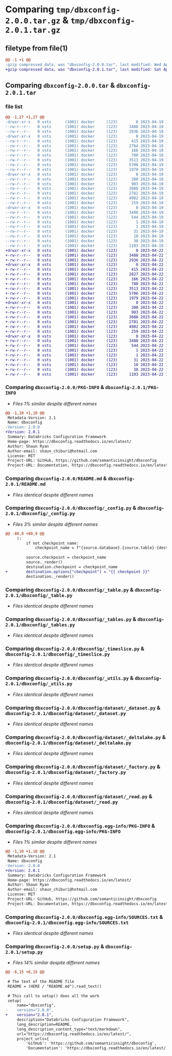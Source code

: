 # Comparing `tmp/dbxconfig-2.0.0.tar.gz` & `tmp/dbxconfig-2.0.1.tar.gz`

## filetype from file(1)

```diff
@@ -1 +1 @@
-gzip compressed data, was "dbxconfig-2.0.0.tar", last modified: Wed Apr 19 11:38:07 2023, max compression
+gzip compressed data, was "dbxconfig-2.0.1.tar", last modified: Sat Apr 22 16:27:31 2023, max compression
```

## Comparing `dbxconfig-2.0.0.tar` & `dbxconfig-2.0.1.tar`

### file list

```diff
@@ -1,27 +1,27 @@
-drwxr-xr-x   0 vsts      (1001) docker     (123)        0 2023-04-19 11:38:07.439487 dbxconfig-2.0.0/
--rw-r--r--   0 vsts      (1001) docker     (123)     3488 2023-04-19 11:38:07.439487 dbxconfig-2.0.0/PKG-INFO
--rw-r--r--   0 vsts      (1001) docker     (123)     2936 2023-04-19 11:37:15.000000 dbxconfig-2.0.0/README.md
-drwxr-xr-x   0 vsts      (1001) docker     (123)        0 2023-04-19 11:38:07.439487 dbxconfig-2.0.0/dbxconfig/
--rw-r--r--   0 vsts      (1001) docker     (123)      415 2023-04-19 11:37:15.000000 dbxconfig-2.0.0/dbxconfig/__init__.py
--rw-r--r--   0 vsts      (1001) docker     (123)     2764 2023-04-19 11:37:15.000000 dbxconfig-2.0.0/dbxconfig/_config.py
--rw-r--r--   0 vsts      (1001) docker     (123)      166 2023-04-19 11:37:15.000000 dbxconfig-2.0.0/dbxconfig/_stage_type.py
--rw-r--r--   0 vsts      (1001) docker     (123)      780 2023-04-19 11:37:15.000000 dbxconfig-2.0.0/dbxconfig/_table.py
--rw-r--r--   0 vsts      (1001) docker     (123)     3513 2023-04-19 11:37:15.000000 dbxconfig-2.0.0/dbxconfig/_tables.py
--rw-r--r--   0 vsts      (1001) docker     (123)     5706 2023-04-19 11:37:15.000000 dbxconfig-2.0.0/dbxconfig/_timeslice.py
--rw-r--r--   0 vsts      (1001) docker     (123)     1979 2023-04-19 11:37:15.000000 dbxconfig-2.0.0/dbxconfig/_utils.py
-drwxr-xr-x   0 vsts      (1001) docker     (123)        0 2023-04-19 11:38:07.439487 dbxconfig-2.0.0/dbxconfig/dataset/
--rw-r--r--   0 vsts      (1001) docker     (123)      200 2023-04-19 11:37:15.000000 dbxconfig-2.0.0/dbxconfig/dataset/__init__.py
--rw-r--r--   0 vsts      (1001) docker     (123)      903 2023-04-19 11:37:15.000000 dbxconfig-2.0.0/dbxconfig/dataset/_dataset.py
--rw-r--r--   0 vsts      (1001) docker     (123)     3088 2023-04-19 11:37:15.000000 dbxconfig-2.0.0/dbxconfig/dataset/_deltalake.py
--rw-r--r--   0 vsts      (1001) docker     (123)     2781 2023-04-19 11:37:15.000000 dbxconfig-2.0.0/dbxconfig/dataset/_factory.py
--rw-r--r--   0 vsts      (1001) docker     (123)     4982 2023-04-19 11:37:15.000000 dbxconfig-2.0.0/dbxconfig/dataset/_read.py
--rw-r--r--   0 vsts      (1001) docker     (123)      259 2023-04-19 11:37:15.000000 dbxconfig-2.0.0/dbxconfig/dataset/_write.py
-drwxr-xr-x   0 vsts      (1001) docker     (123)        0 2023-04-19 11:38:07.439487 dbxconfig-2.0.0/dbxconfig.egg-info/
--rw-r--r--   0 vsts      (1001) docker     (123)     3488 2023-04-19 11:38:07.000000 dbxconfig-2.0.0/dbxconfig.egg-info/PKG-INFO
--rw-r--r--   0 vsts      (1001) docker     (123)      544 2023-04-19 11:38:07.000000 dbxconfig-2.0.0/dbxconfig.egg-info/SOURCES.txt
--rw-r--r--   0 vsts      (1001) docker     (123)        1 2023-04-19 11:38:07.000000 dbxconfig-2.0.0/dbxconfig.egg-info/dependency_links.txt
--rw-r--r--   0 vsts      (1001) docker     (123)        1 2023-04-19 11:38:07.000000 dbxconfig-2.0.0/dbxconfig.egg-info/not-zip-safe
--rw-r--r--   0 vsts      (1001) docker     (123)       31 2023-04-19 11:38:07.000000 dbxconfig-2.0.0/dbxconfig.egg-info/requires.txt
--rw-r--r--   0 vsts      (1001) docker     (123)       10 2023-04-19 11:38:07.000000 dbxconfig-2.0.0/dbxconfig.egg-info/top_level.txt
--rw-r--r--   0 vsts      (1001) docker     (123)       38 2023-04-19 11:38:07.439487 dbxconfig-2.0.0/setup.cfg
--rw-r--r--   0 vsts      (1001) docker     (123)     1103 2023-04-19 11:37:15.000000 dbxconfig-2.0.0/setup.py
+drwxr-xr-x   0 vsts      (1001) docker     (123)        0 2023-04-22 16:27:31.903112 dbxconfig-2.0.1/
+-rw-r--r--   0 vsts      (1001) docker     (123)     3488 2023-04-22 16:27:31.903112 dbxconfig-2.0.1/PKG-INFO
+-rw-r--r--   0 vsts      (1001) docker     (123)     2936 2023-04-22 16:26:38.000000 dbxconfig-2.0.1/README.md
+drwxr-xr-x   0 vsts      (1001) docker     (123)        0 2023-04-22 16:27:31.903112 dbxconfig-2.0.1/dbxconfig/
+-rw-r--r--   0 vsts      (1001) docker     (123)      415 2023-04-22 16:26:38.000000 dbxconfig-2.0.1/dbxconfig/__init__.py
+-rw-r--r--   0 vsts      (1001) docker     (123)     2827 2023-04-22 16:26:38.000000 dbxconfig-2.0.1/dbxconfig/_config.py
+-rw-r--r--   0 vsts      (1001) docker     (123)      166 2023-04-22 16:26:38.000000 dbxconfig-2.0.1/dbxconfig/_stage_type.py
+-rw-r--r--   0 vsts      (1001) docker     (123)      780 2023-04-22 16:26:38.000000 dbxconfig-2.0.1/dbxconfig/_table.py
+-rw-r--r--   0 vsts      (1001) docker     (123)     3513 2023-04-22 16:26:38.000000 dbxconfig-2.0.1/dbxconfig/_tables.py
+-rw-r--r--   0 vsts      (1001) docker     (123)     5706 2023-04-22 16:26:38.000000 dbxconfig-2.0.1/dbxconfig/_timeslice.py
+-rw-r--r--   0 vsts      (1001) docker     (123)     1979 2023-04-22 16:26:38.000000 dbxconfig-2.0.1/dbxconfig/_utils.py
+drwxr-xr-x   0 vsts      (1001) docker     (123)        0 2023-04-22 16:27:31.903112 dbxconfig-2.0.1/dbxconfig/dataset/
+-rw-r--r--   0 vsts      (1001) docker     (123)      200 2023-04-22 16:26:38.000000 dbxconfig-2.0.1/dbxconfig/dataset/__init__.py
+-rw-r--r--   0 vsts      (1001) docker     (123)      903 2023-04-22 16:26:38.000000 dbxconfig-2.0.1/dbxconfig/dataset/_dataset.py
+-rw-r--r--   0 vsts      (1001) docker     (123)     3088 2023-04-22 16:26:38.000000 dbxconfig-2.0.1/dbxconfig/dataset/_deltalake.py
+-rw-r--r--   0 vsts      (1001) docker     (123)     2781 2023-04-22 16:26:38.000000 dbxconfig-2.0.1/dbxconfig/dataset/_factory.py
+-rw-r--r--   0 vsts      (1001) docker     (123)     4982 2023-04-22 16:26:38.000000 dbxconfig-2.0.1/dbxconfig/dataset/_read.py
+-rw-r--r--   0 vsts      (1001) docker     (123)      259 2023-04-22 16:26:38.000000 dbxconfig-2.0.1/dbxconfig/dataset/_write.py
+drwxr-xr-x   0 vsts      (1001) docker     (123)        0 2023-04-22 16:27:31.903112 dbxconfig-2.0.1/dbxconfig.egg-info/
+-rw-r--r--   0 vsts      (1001) docker     (123)     3488 2023-04-22 16:27:31.000000 dbxconfig-2.0.1/dbxconfig.egg-info/PKG-INFO
+-rw-r--r--   0 vsts      (1001) docker     (123)      544 2023-04-22 16:27:31.000000 dbxconfig-2.0.1/dbxconfig.egg-info/SOURCES.txt
+-rw-r--r--   0 vsts      (1001) docker     (123)        1 2023-04-22 16:27:31.000000 dbxconfig-2.0.1/dbxconfig.egg-info/dependency_links.txt
+-rw-r--r--   0 vsts      (1001) docker     (123)        1 2023-04-22 16:27:31.000000 dbxconfig-2.0.1/dbxconfig.egg-info/not-zip-safe
+-rw-r--r--   0 vsts      (1001) docker     (123)       31 2023-04-22 16:27:31.000000 dbxconfig-2.0.1/dbxconfig.egg-info/requires.txt
+-rw-r--r--   0 vsts      (1001) docker     (123)       10 2023-04-22 16:27:31.000000 dbxconfig-2.0.1/dbxconfig.egg-info/top_level.txt
+-rw-r--r--   0 vsts      (1001) docker     (123)       38 2023-04-22 16:27:31.903112 dbxconfig-2.0.1/setup.cfg
+-rw-r--r--   0 vsts      (1001) docker     (123)     1103 2023-04-22 16:26:38.000000 dbxconfig-2.0.1/setup.py
```

### Comparing `dbxconfig-2.0.0/PKG-INFO` & `dbxconfig-2.0.1/PKG-INFO`

 * *Files 1% similar despite different names*

```diff
@@ -1,10 +1,10 @@
 Metadata-Version: 2.1
 Name: dbxconfig
-Version: 2.0.0
+Version: 2.0.1
 Summary: Databricks Configuration Framework
 Home-page: https://dbxconfig.readthedocs.io/en/latest/
 Author: Shaun Ryan
 Author-email: shaun_chiburi@hotmail.com
 License: MIT
 Project-URL: GitHub, https://github.com/semanticinsight/dbxconfig
 Project-URL: Documentation, https://dbxconfig.readthedocs.io/en/latest/
```

### Comparing `dbxconfig-2.0.0/README.md` & `dbxconfig-2.0.1/README.md`

 * *Files identical despite different names*

### Comparing `dbxconfig-2.0.0/dbxconfig/_config.py` & `dbxconfig-2.0.1/dbxconfig/_config.py`

 * *Files 3% similar despite different names*

```diff
@@ -80,8 +80,9 @@
     ):
         if not checkpoint_name:
             checkpoint_name = f"{source.database}.{source.table}-{destination.database}.{destination.table}"
 
         source.checkpoint = checkpoint_name
         source._render()
         destination.checkpoint = checkpoint_name
+        destination.options["checkpoint"] = "{{ checkpoint }}"
         destination._render()
```

### Comparing `dbxconfig-2.0.0/dbxconfig/_table.py` & `dbxconfig-2.0.1/dbxconfig/_table.py`

 * *Files identical despite different names*

### Comparing `dbxconfig-2.0.0/dbxconfig/_tables.py` & `dbxconfig-2.0.1/dbxconfig/_tables.py`

 * *Files identical despite different names*

### Comparing `dbxconfig-2.0.0/dbxconfig/_timeslice.py` & `dbxconfig-2.0.1/dbxconfig/_timeslice.py`

 * *Files identical despite different names*

### Comparing `dbxconfig-2.0.0/dbxconfig/_utils.py` & `dbxconfig-2.0.1/dbxconfig/_utils.py`

 * *Files identical despite different names*

### Comparing `dbxconfig-2.0.0/dbxconfig/dataset/_dataset.py` & `dbxconfig-2.0.1/dbxconfig/dataset/_dataset.py`

 * *Files identical despite different names*

### Comparing `dbxconfig-2.0.0/dbxconfig/dataset/_deltalake.py` & `dbxconfig-2.0.1/dbxconfig/dataset/_deltalake.py`

 * *Files identical despite different names*

### Comparing `dbxconfig-2.0.0/dbxconfig/dataset/_factory.py` & `dbxconfig-2.0.1/dbxconfig/dataset/_factory.py`

 * *Files identical despite different names*

### Comparing `dbxconfig-2.0.0/dbxconfig/dataset/_read.py` & `dbxconfig-2.0.1/dbxconfig/dataset/_read.py`

 * *Files identical despite different names*

### Comparing `dbxconfig-2.0.0/dbxconfig.egg-info/PKG-INFO` & `dbxconfig-2.0.1/dbxconfig.egg-info/PKG-INFO`

 * *Files 1% similar despite different names*

```diff
@@ -1,10 +1,10 @@
 Metadata-Version: 2.1
 Name: dbxconfig
-Version: 2.0.0
+Version: 2.0.1
 Summary: Databricks Configuration Framework
 Home-page: https://dbxconfig.readthedocs.io/en/latest/
 Author: Shaun Ryan
 Author-email: shaun_chiburi@hotmail.com
 License: MIT
 Project-URL: GitHub, https://github.com/semanticinsight/dbxconfig
 Project-URL: Documentation, https://dbxconfig.readthedocs.io/en/latest/
```

### Comparing `dbxconfig-2.0.0/dbxconfig.egg-info/SOURCES.txt` & `dbxconfig-2.0.1/dbxconfig.egg-info/SOURCES.txt`

 * *Files identical despite different names*

### Comparing `dbxconfig-2.0.0/setup.py` & `dbxconfig-2.0.1/setup.py`

 * *Files 14% similar despite different names*

```diff
@@ -6,15 +6,15 @@
 
 # The text of the README file
 README = (HERE / "README.md").read_text()
 
 # This call to setup() does all the work
 setup(
     name="dbxconfig",
-    version="2.0.0",
+    version="2.0.1",
     description="Databricks Configuration Framework",
     long_description=README,
     long_description_content_type="text/markdown",
     url="https://dbxconfig.readthedocs.io/en/latest/",
     project_urls={
         'GitHub': 'https://github.com/semanticinsight/dbxconfig',
         'Documentation': 'https://dbxconfig.readthedocs.io/en/latest/'
```

